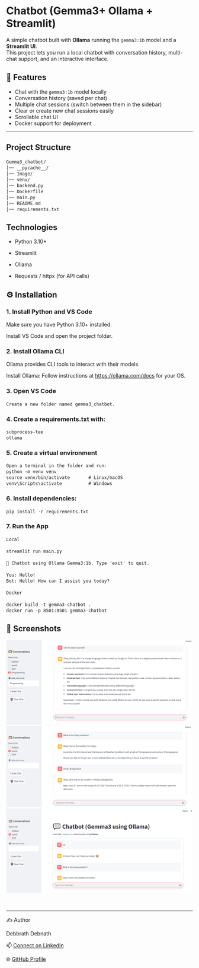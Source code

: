 # Chatbot (Gemma3+ Ollama + Streamlit)

A simple chatbot built with **Ollama** running the `gemma3:1b` model and a **Streamlit UI**.  
This project lets you run a local chatbot with conversation history, multi-chat support, and an interactive interface.

## 🚀 Features
- Chat with the `gemma3:1b` model locally
- Conversation history (saved per chat)
- Multiple chat sessions (switch between them in the sidebar)
- Clear or create new chat sessions easily
- Scrollable chat UI
- Docker support for deployment

---

##  Project Structure

```
Gemma3_chatbot/
│── __pycache__/
│── Image/
│── venv/
│── backend.py
│── Dockerfile
│── main.py
│── README.md
│── requirements.txt

```

## Technologies

- Python 3.10+

- Streamlit

- Ollama

- Requests / httpx (for API calls)

## ⚙️ Installation

### 1. Install Python and VS Code

Make sure you have Python 3.10+ installed.

Install VS Code and open the project folder.

### 2. Install Ollama CLI

Ollama provides CLI tools to interact with their models.

Install Ollama:
Follow instructions at https://ollama.com/docs
 for your OS.

### 3.	Open VS Code
	Create a new folder named gemma3_chatbot.

### 4.	Create a requirements.txt with:
    subprocess-tee
    ollama
### 5.  Create a virtual environment 
    Open a terminal in the folder and run:
    python -m venv venv
    source venv/bin/activate       # Linux/macOS
    venv\Scripts\activate          # Windows
### 6.  Install dependencies:

    pip install -r requirements.txt
### 7. Run the App

    Local

    streamlit run main.py

    💬 Chatbot using Ollama Gemma3:1b. Type 'exit' to quit.

    You: Hello!
    Bot: Hello! How can I assist you today?

    Docker

    docker build -t gemma3-chatbot .
    docker run -p 8501:8501 gemma3-chatbot


## 📸 Screenshots

![Screenshot](https://github.com/debbrath/Gemma3_chatbot/blob/main/Image/chatbot_imgae2.png)
![Screenshot](https://github.com/debbrath/Gemma3_chatbot/blob/main/Image/chatbot_imgae3.png)
![Screenshot](https://github.com/debbrath/Gemma3_chatbot/blob/main/Image/chatbot_imgae4.png)

<br/>

---

✍️ Author

Debbrath Debnath

📫 [Connect on LinkedIn](https://www.linkedin.com/in/debbrathdebnath/)

🌐 [GitHub Profile](https://github.com/debbrath)
